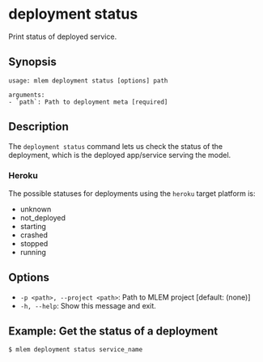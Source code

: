 # deployment status

Print status of deployed service.

## Synopsis

```usage
usage: mlem deployment status [options] path

arguments:
- `path`: Path to deployment meta [required]
```

## Description

The `deployment status` command lets us check the status of the deployment,
which is the deployed app/service serving the model.

### Heroku

The possible statuses for deployments using the `heroku` target platform is:

- unknown
- not_deployed
- starting
- crashed
- stopped
- running

## Options

- `-p <path>, --project <path>`: Path to MLEM project [default: (none)]
- `-h, --help`: Show this message and exit.

## Example: Get the status of a deployment

```cli
$ mlem deployment status service_name
```

